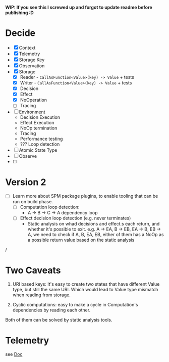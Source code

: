 **WIP: If you see this I screwed up and forgot to update readme before publishing :D**


# Decide 

- [x] Context
- [x] Telemetry
- [x] Storage Key
- [x] Observation
- [x] Storage
    - [x] Reader - `CallAsFunction<Value>(key) -> Value` + tests
    - [x] Writer - `CallAsFunction<Value>(key) -> Value` + tests
    - [x] Decision 
    - [x] Effect
    - [x] NoOperation
    - [ ] Tracing
- [ ] Environment
    - Decision Execution
    - Effect Execution
    - NoOp termination
    - Tracing
    - Performance testing
    - ??? Loop detection
- [ ] Atomic State Type
- [ ] Observe
- [ ] 

# Version 2
- [ ] Learn more about SPM package plugins, to enable tooling that can be run on build phase.
    - [ ] Computation loop detection:
        - A -> B -> C -> A dependency loop
    - [ ] Effect decision loop detection (e.g. never terminates)
        - Static analysis on whad decisions and effect.s each return, and whether it's possible to exit. e.g. A -> EA,  B -> EB, EA -> B, EB -> A, we need to check if A, B, EA, EB, either of them has a NoOp as a possible return value based on the static analysis 

/

# Two Caveats
1. URI based keys: It's easy to create two states that have different Value type, but still the same URI.
Which would lead to Value type mismatch when reading from storage.

2. Cyclic computations: easy to make a cycle in Computation's dependencies by reading each other.

Both of them can be solved by static analysis tools.
  
# Telemetry 
see [Doc](doc:/telemetry)
